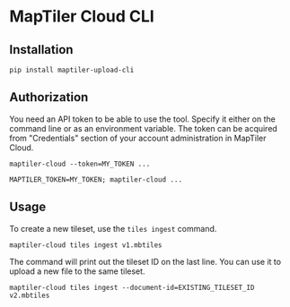 # MapTiler Cloud CLI

## Installation

```shell
pip install maptiler-upload-cli
```

## Authorization

You need an API token to be able to use the tool.
Specify it either on the command line or as an environment variable.
The token can be acquired from "Credentials" section of your account administration in MapTiler Cloud.

```shell
maptiler-cloud --token=MY_TOKEN ...
```

```shell
MAPTILER_TOKEN=MY_TOKEN; maptiler-cloud ...
```

## Usage

To create a new tileset, use the `tiles ingest` command.

```shell
maptiler-cloud tiles ingest v1.mbtiles
```

The command will print out the tileset ID on the last line.
You can use it to upload a new file to the same tileset.

```shell
maptiler-cloud tiles ingest --document-id=EXISTING_TILESET_ID v2.mbtiles
```
